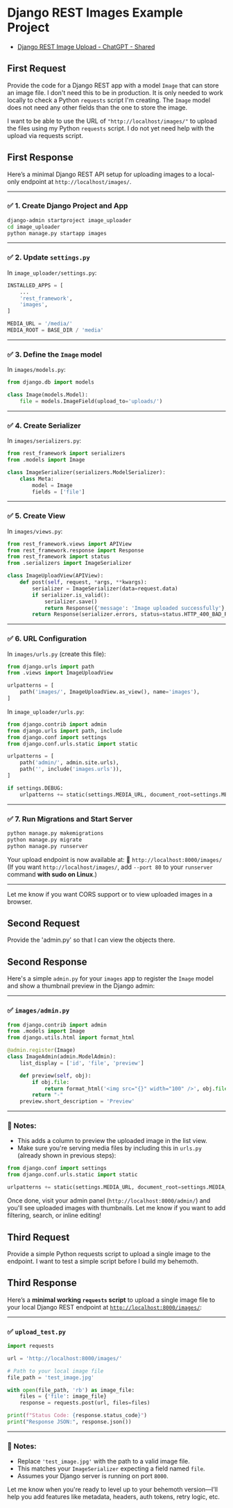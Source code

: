 # Django REST Images Example Project

- [Django REST Image Upload - ChatGPT - Shared](https://chatgpt.com/share/687ceccf-4874-8002-8ca5-7502007ba785)

## First Request

Provide the code for a Django REST app with a model `Image` that can store an image file. I don't need this to be in production. It is only needed to work locally to check a Python `requests` script I'm creating. The `Image` model does not need any other fields than the one to store the image.

I want to be able to use the URL of `"http://localhost/images/"` to upload the files using my Python `requests` script. I do not yet need help with the upload via requests script.

## First Response

Here’s a minimal Django REST API setup for uploading images to a local-only endpoint at `http://localhost/images/`.

---

### ✅ 1. Create Django Project and App

```bash
django-admin startproject image_uploader
cd image_uploader
python manage.py startapp images
```

---

### ✅ 2. Update `settings.py`

In `image_uploader/settings.py`:

```python
INSTALLED_APPS = [
    ...
    'rest_framework',
    'images',
]

MEDIA_URL = '/media/'
MEDIA_ROOT = BASE_DIR / 'media'
```

---

### ✅ 3. Define the `Image` model

In `images/models.py`:

```python
from django.db import models

class Image(models.Model):
    file = models.ImageField(upload_to='uploads/')
```

---

### ✅ 4. Create Serializer

In `images/serializers.py`:

```python
from rest_framework import serializers
from .models import Image

class ImageSerializer(serializers.ModelSerializer):
    class Meta:
        model = Image
        fields = ['file']
```

---

### ✅ 5. Create View

In `images/views.py`:

```python
from rest_framework.views import APIView
from rest_framework.response import Response
from rest_framework import status
from .serializers import ImageSerializer

class ImageUploadView(APIView):
    def post(self, request, *args, **kwargs):
        serializer = ImageSerializer(data=request.data)
        if serializer.is_valid():
            serializer.save()
            return Response({'message': 'Image uploaded successfully'}, status=status.HTTP_201_CREATED)
        return Response(serializer.errors, status=status.HTTP_400_BAD_REQUEST)
```

---

### ✅ 6. URL Configuration

In `images/urls.py` (create this file):

```python
from django.urls import path
from .views import ImageUploadView

urlpatterns = [
    path('images/', ImageUploadView.as_view(), name='images'),
]
```

In `image_uploader/urls.py`:

```python
from django.contrib import admin
from django.urls import path, include
from django.conf import settings
from django.conf.urls.static import static

urlpatterns = [
    path('admin/', admin.site.urls),
    path('', include('images.urls')),
]

if settings.DEBUG:
    urlpatterns += static(settings.MEDIA_URL, document_root=settings.MEDIA_ROOT)
```

---

### ✅ 7. Run Migrations and Start Server

```bash
python manage.py makemigrations
python manage.py migrate
python manage.py runserver
```

Your upload endpoint is now available at:
📍 `http://localhost:8000/images/`
(If you want `http://localhost/images/`, add `--port 80` to your `runserver` command **with sudo on Linux**.)

---

Let me know if you want CORS support or to view uploaded images in a browser.

## Second Request

Provide the 'admin.py' so that I can view the objects there.

## Second Response

Here's a simple `admin.py` for your `images` app to register the `Image` model and show a thumbnail preview in the Django admin:

---

### ✅ `images/admin.py`

```python
from django.contrib import admin
from .models import Image
from django.utils.html import format_html

@admin.register(Image)
class ImageAdmin(admin.ModelAdmin):
    list_display = ['id', 'file', 'preview']

    def preview(self, obj):
        if obj.file:
            return format_html('<img src="{}" width="100" />', obj.file.url)
        return "-"
    preview.short_description = 'Preview'
```

---

### 📝 Notes:

* This adds a column to preview the uploaded image in the list view.
* Make sure you're serving media files by including this in `urls.py` (already shown in previous steps):

```python
from django.conf import settings
from django.conf.urls.static import static

urlpatterns += static(settings.MEDIA_URL, document_root=settings.MEDIA_ROOT)
```

Once done, visit your admin panel (`http://localhost:8000/admin/`) and you'll see uploaded images with thumbnails. Let me know if you want to add filtering, search, or inline editing!

## Third Request

Provide a simple Python requests script to upload a single image to the endpoint. I want to test a simple script before I build my behemoth.

## Third Response

Here’s a **minimal working `requests` script** to upload a single image file to your local Django REST endpoint at [`http://localhost:8000/images/`](http://localhost:8000/images/):

---

### ✅ `upload_test.py`

```python
import requests

url = 'http://localhost:8000/images/'

# Path to your local image file
file_path = 'test_image.jpg'

with open(file_path, 'rb') as image_file:
    files = {'file': image_file}
    response = requests.post(url, files=files)

print(f"Status Code: {response.status_code}")
print("Response JSON:", response.json())
```

---

### 📝 Notes:

* Replace `'test_image.jpg'` with the path to a valid image file.
* This matches your `ImageSerializer` expecting a field named `file`.
* Assumes your Django server is running on port `8000`.

Let me know when you're ready to level up to your behemoth version—I’ll help you add features like metadata, headers, auth tokens, retry logic, etc.

